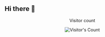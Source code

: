 ## Hi there 👋

<div align="center"> 
  <p>Visitor count</p>
  <img src="https://profile-counter.glitch.me/{AmirHosseinQZ}/count.svg" alt="Visitor's Count" />
</div>

<!--
**AmirHosseinQZ/AmirHosseinQZ** is a ✨ _special_ ✨ repository because its `README.md` (this file) appears on your GitHub profile.

Here are some ideas to get you started:

- 🔭 I’m currently working on ...
- 🌱 I’m currently learning ...
- 👯 I’m looking to collaborate on ...
- 🤔 I’m looking for help with ...
- 💬 Ask me about ...
- 📫 How to reach me: ...
- 😄 Pronouns: ...
- ⚡ Fun fact: ...
-->
